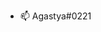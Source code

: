  
- 📫 Agastya#0221

<!---
Agastya8/Agastya8 is a ✨ special ✨ repository because its `README.md` (this file) appears on your GitHub profile.
You can click the Preview link to take a look at your changes.
--->
